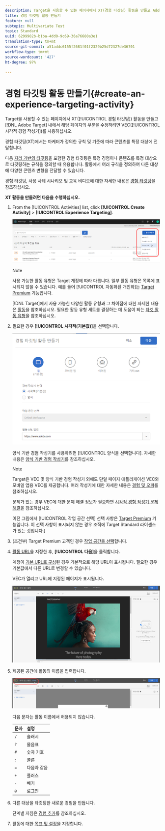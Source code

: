 ```yaml
---
description: Target을 사용할 수 있는 페이지에서 XT(경험 타깃팅) 활동을 만들고 Adobe Target 내에서 해당 페이지의 부분을 수정하려면 시각적 경험 작성기를 사용하십시오.
title: 경험 타깃팅 활동 만들기
feature: null
subtopic: Multivariate Test
topic: Standard
uuid: 6299982b-b1ba-4dd0-9c69-36a76680a3e1
translation-type: tm+mt
source-git-commit: a51addc6155f2681f01f2329b25d72327de36701
workflow-type: tm+mt
source-wordcount: '427'
ht-degree: 97%

---
```



# 경험 타깃팅 활동 만들기{#create-an-experience-targeting-activity}

Target을 사용할 수 있는 페이지에서 XT([!UICONTROL 경험 타깃팅]) 활동을 만들고 [!DNL Adobe Target] 내에서 해당 페이지의 부분을 수정하려면 VEC([!UICONTROL 시각적 경험 작성기])를 사용하십시오.

경험 타깃팅(XT)에서는 마케터가 정의한 규칙 및 기준에 따라 콘텐츠를 특정 대상에 전달합니다.

다음 [지리 기반의 타깃팅](/help/c-target/c-audiences/c-target-rules/geo.md)을 포함한 경험 타깃팅은 특정 경험이나 콘텐츠를 특정 대상으로 타깃팅하는 규칙을 정의할 때 유용합니다. 활동에서 여러 규칙을 정의하여 다른 대상에 다양한 콘텐츠 변형을 전달할 수 있습니다.

경험 타깃팅, 사용 사례 시나리오 및 교육 비디오에 대한 자세한 내용은 [경험 타깃팅](/help/c-activities/t-experience-target/experience-target.md)을 참조하십시오.

**XT 활동을 만들려면 다음을 수행하십시오.**

1. From the [!UICONTROL Activities] list, click **[!UICONTROL Create Activity]** > **[!UICONTROL Experience Targeting]**.

   ![활동 만들기 > 경험 타깃팅](/help/c-activities/t-experience-target/t-xt-create/assets/xt_select-1.png)

   >[!NOTE]
   >
   >사용 가능한 활동 유형은 Target 계정에 따라 다릅니다. 일부 활동 유형은 목록에 표시되지 않을 수 있습니다. 예를 들어 [!UICONTROL 자동화된 개인화]는 [Target Premium](/help/c-intro/intro.md#premium) 기능입니다.
   >
   >[!DNL Target]에서 사용 가능한 다양한 활동 유형과 그 차이점에 대한 자세한 내용은 [활동](../../../c-activities/activities.md#concept_D317A95A1AB54674BA7AB65C7985BA03)을 참조하십시오. 필요한 활동 유형 세트를 결정하는 데 도움이 되는 [타겟 활동 유형](/help/c-activities/target-activities-guide.md)을 참조하십시오.

1. 필요한 경우 **[!UICONTROL 시각적(기본값)]**&#x200B;을 선택합니다.

   ![경험 타깃팅 활동 만들기 대화 상자](/help/c-activities/t-experience-target/t-xt-create/assets/form_url-new.png)

   양식 기반 경험 작성기를 사용하려면 [!UICONTROL 양식을 선택합니다]. 자세한 내용은 [양식 기반 경험 작성기](/help/c-experiences/form-experience-composer.md)를 참조하십시오.

   >[!NOTE]
   >
   >Target은 VEC 및 양식 기반 경험 작성기 외에도 단일 페이지 애플리케이션 VEC와 모바일 앱용 VEC를 제공합니다. 여러 작성기에 대한 자세한 내용은 [경험 및 오퍼](/help/c-experiences/experiences.md)를 참조하십시오.
   >
   >문제가 있는 경우 VEC에 대한 문제 해결 정보가 필요하면 [시각적 경험 작성기 문제 해결](/help/c-experiences/c-visual-experience-composer/r-troubleshoot-composer/troubleshoot-composer.md)을 참조하십시오.
   >
   >이전 그림에서 [!UICONTROL 작업 공간 선택] 선택 사항은 [Target Premium](/help/c-intro/intro.md) 기능입니다. 이 선택 사항이 표시되지 않는 경우 조직에 Target Standard 라이센스가 있는 것입니다.]

1. (조건부) Target Premium 고객인 경우 [작업 공간을 선택](/help/administrating-target/c-user-management/property-channel/property-channel.md)합니다.

1. [활동 URL](../../../c-activities/t-experience-target/t-xt-create/xt-activity-url.md#concept_D28549AAA0A14E3BB5F05F32BE8ABC90)을 지정한 후, **[!UICONTROL 다음]**&#x200B;을 클릭합니다.

   계정이 [기본 URL로 구성](/help/administrating-target/visual-experience-composer-set-up.md)된 경우 기본적으로 해당 URL이 표시됩니다. 필요한 경우 기본값에서 다른 URL로 변경할 수 있습니다.

   VEC가 열리고 URL에 지정된 페이지가 표시됩니다.

   ![VEC 내의 경험 타깃팅 활동](/help/c-activities/t-experience-target/t-xt-create/assets/xt-in-vec.png)

1. 제공된 공간에 활동의 이름을 입력합니다.

   ![이름 필드](/help/c-activities/t-experience-target/t-xt-create/assets/xt_name-new.png)

   다음 문자는 활동 이름에서 허용되지 않습니다.

   | 문자 | 설명 |
   |--- |--- |
   | `/` | 슬래시 |
   | `?` | 물음표 |
   | `#` | 숫자 기호 |
   | `:` | 콜론 |
   | `=` | 다음과 같음 |
   | `+` | 플러스 |
   | `-` | 빼기 |
   | `@` | 로그인 |

1. 다른 대상을 타깃팅한 새로운 경험을 만듭니다.

   단계별 지침은 [경험 추가](/help/c-activities/t-experience-target/t-xt-create/xt-add-experience.md)를 참조하십시오.

1. 활동에 대한 [목표 및 설정](../../../c-activities/t-experience-target/t-xt-create/xt-goals-and-settings.md#reference_B25389FD6F3A4989801E740364B089CC)을 지정합니다.